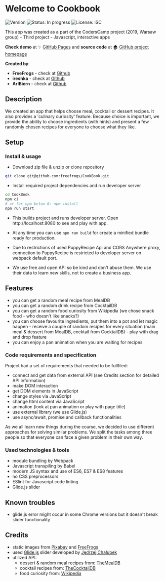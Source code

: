 # Welcome to Cookbook
![Version](https://img.shields.io/badge/version-1.0.0-blue.svg?cacheSeconds=2592000)
![Status: In progress](https://img.shields.io/badge/status-in%20progress-blueViolet)
![License: ISC](https://img.shields.io/badge/License-ISC-yellow.svg)

This app was created as a part of the CodersCamp project (2019, Warsaw group) - Third project - Javascript, interactive apps

**Check demo** at ✨ [GitHub Pages](https://freefrogs.github.io/CookBook/) and **source code** at 🏠 [GitHub project homepage](https://github.com/dobrzyckahanna/CookBook)

**Created by**:
* **FreeFrogs** - check at [Github](https://github.com/freefrogs)
* **ireshka** - check at [Github](https://github.com/ireshka)
* **ArlBiern** - check at [Github](https://github.com/ArlBiern)

## Description

We created an app that helps choose meal, cocktail or dessert recipes. It also provides a 'culinary curiosity' feature. Because choice is important, we provide the ability to choose ingredients (with hints) and present a few randomly chosen recipes for everyone to choose what they like.

## Setup

### Install & usage
* Download zip file & unzip or clone repository 
```bash
git clone git@github.com:freefrogs/CookBook.git
```
* Install required project dependencies and run developer server
```bash
cd CookBook
npm ci
# or for npm below 6: npm install
npm run start
```
* This builds project and runs developer server. Open http://localhost:8080 to see and play with app.

* At any time you can use `npm run build` for create a minified bundle ready for production.
  
* Due to restrictions of used PuppyRecipe Api and CORS Anywhere proxy, connection to PuppyRecipe is restricted to developer server on webpack default port.

* We use free and open API so be kind and don't abuse them. We use their data to learn new skills, not to create a business app.

## Features
- you can get a random meal recipe from MealDB
- you can get a random drink recipe from CocktailDB
- you can get a random food curiosity from Wikipedia (we chose snack food - who doesn't like snacks?)
- you can choose favourite ingredients, put them into a pot and let magic happen - receive a couple of random recipes for every situation (main meal & dessert from MealDB, cocktail from CocktailDB) - play with drag and drop feature
- you can enjoy a pan animation when you are waiting for recipes

### Code requirements and specification
Project had a set of requirements that needed to be fullfiled:
- connect and get data from external API (see Credits section for detailed API information)
- make DOM interaction
- get DOM elements in JavaScript
- change styles via JavaScript
- change html content via JavaScript
- animation (look at pan animation or play with page title)
- use external library (we use Glide.js)
- use async/await, promise and callback functionalities

As we all learn new things during the course, we decided to use different approaches for solving similar problems. We split the tasks among three people so that everyone can face a given problem in their own way.

### Used technologies & tools
* module bundling by Webpack
* Javascript transpiling by Babel
* modern JS syntax and use of ES6, ES7 & ES8 features
* no CSS preprocessors
* ESlint for Javascript code linting
* Glide.js slider

## Known troubles
- glide.js error might occur in some Chrome versions but it doesn't break slider functionality

## Credits
* static images from [Pixabay](https://pixabay.com) and [FreeFrogs](https://github.com/freefrogs)
* used [Glide.js](https://glidejs.com/) slider developed by [Jędrzej Chałubek](https://github.com/jedrzejchalubek)
* utilized API:
  * dessert & random meal recipes from: [TheMealDB](https://www.themealdb.com/)
  * cocktail recipes from: [TheCocktailDB](https://www.themealdb.com/)
  * food curiosity from: [Wikipedia](https://en.wikipedia.org/)
